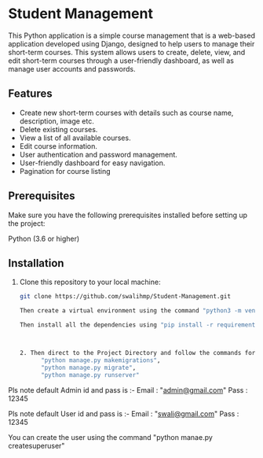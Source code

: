 # Student Management

This Python application is a simple course management that is a web-based application developed using Django, designed to help users to manage their short-term courses. This system allows users to create, delete, view, and edit short-term courses through a user-friendly dashboard, as well as manage user accounts and passwords.

## Features

- Create new short-term courses with details such as course name, description, image etc.
- Delete existing courses.
- View a list of all available courses.
- Edit course information.
- User authentication and password management.
- User-friendly dashboard for easy navigation.
- Pagination for course listing


## Prerequisites

Make sure you have the following prerequisites installed before setting up the project:

Python (3.6 or higher)
## Installation

1. Clone this repository to your local machine:

   ```bash
   git clone https://github.com/swalihmp/Student-Management.git

   Then create a virtual environment using the command "python3 -m venv env" and "source env/bin/activate"

   Then install all the dependencies using "pip install -r requirements.txt"



   2. Then direct to the Project Directory and follow the commands for run the project.
         "python manage.py makemigrations",
         "python manage.py migrate",
         "python manage.py runserver"


Pls note default Admin id and pass is :- Email : "admin@gmail.com"
                                         Pass : 12345

Pls note default User id and pass is :- Email : "swali@gmail.com"
                                         Pass : 12345

You can create the user using the command "python manae.py createsuperuser"
